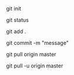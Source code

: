 git init

git status

git add . 

git commit -m "message"

git pull origin master

git pull -u origin master